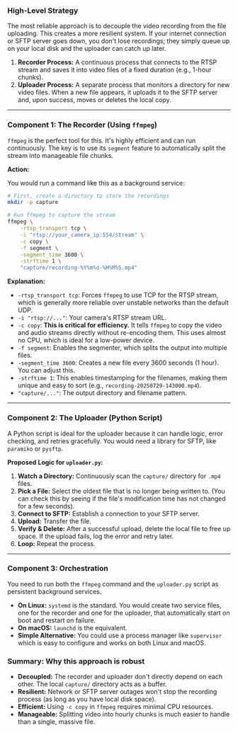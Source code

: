 ### High-Level Strategy

The most reliable approach is to decouple the video recording from the file uploading. This creates a more resilient system. If your internet connection or SFTP server goes down, you don't lose recordings; they simply queue up on your local disk and the uploader can catch up later.

1.  **Recorder Process:** A continuous process that connects to the RTSP stream and saves it into video files of a fixed duration (e.g., 1-hour chunks).
2.  **Uploader Process:** A separate process that monitors a directory for new video files. When a new file appears, it uploads it to the SFTP server and, upon success, moves or deletes the local copy.

---

### Component 1: The Recorder (Using `ffmpeg`)

`ffmpeg` is the perfect tool for this. It's highly efficient and can run continuously. The key is to use its `segment` feature to automatically split the stream into manageable file chunks.

**Action:**

You would run a command like this as a background service:

```bash
# First, create a directory to store the recordings
mkdir -p capture

# Run ffmpeg to capture the stream
ffmpeg \
    -rtsp_transport tcp \
    -i "rtsp://your_camera_ip:554/stream" \
    -c copy \
    -f segment \
    -segment_time 3600 \
    -strftime 1 \
    "capture/recording-%Y%m%d-%H%M%S.mp4"
```

**Explanation:**

*   `-rtsp_transport tcp`: Forces `ffmpeg` to use TCP for the RTSP stream, which is generally more reliable over unstable networks than the default UDP.
*   `-i "rtsp://..."`: Your camera's RTSP stream URL.
*   `-c copy`: **This is critical for efficiency.** It tells `ffmpeg` to copy the video and audio streams directly without re-encoding them. This uses almost no CPU, which is ideal for a low-power device.
*   `-f segment`: Enables the segmenter, which splits the output into multiple files.
*   `-segment_time 3600`: Creates a new file every 3600 seconds (1 hour). You can adjust this.
*   `-strftime 1`: This enables timestamping for the filenames, making them unique and easy to sort (e.g., `recording-20250729-143000.mp4`).
*   `"capture/..."`: The output directory and filename pattern.

---

### Component 2: The Uploader (Python Script)

A Python script is ideal for the uploader because it can handle logic, error checking, and retries gracefully. You would need a library for SFTP, like `paramiko` or `pysftp`.

**Proposed Logic for `uploader.py`:**

1.  **Watch a Directory:** Continuously scan the `capture/` directory for `.mp4` files.
2.  **Pick a File:** Select the oldest file that is no longer being written to. (You can check this by seeing if the file's modification time has not changed for a few seconds).
3.  **Connect to SFTP:** Establish a connection to your SFTP server.
4.  **Upload:** Transfer the file.
5.  **Verify & Delete:** After a successful upload, delete the local file to free up space. If the upload fails, log the error and retry later.
6.  **Loop:** Repeat the process.

---

### Component 3: Orchestration

You need to run both the `ffmpeg` command and the `uploader.py` script as persistent background services.

*   **On Linux:** `systemd` is the standard. You would create two service files, one for the recorder and one for the uploader, that automatically start on boot and restart on failure.
*   **On macOS:** `launchd` is the equivalent.
*   **Simple Alternative:** You could use a process manager like `supervisor` which is easy to configure and works on both Linux and macOS.

### Summary: Why this approach is robust

*   **Decoupled:** The recorder and uploader don't directly depend on each other. The local `capture/` directory acts as a buffer.
*   **Resilient:** Network or SFTP server outages won't stop the recording process (as long as you have local disk space).
*   **Efficient:** Using `-c copy` in `ffmpeg` requires minimal CPU resources.
*   **Manageable:** Splitting video into hourly chunks is much easier to handle than a single, massive file.

```